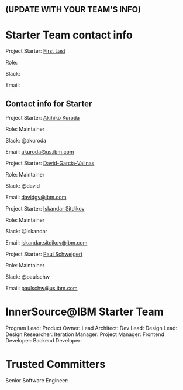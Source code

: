 ## (UPDATE WITH YOUR TEAM'S INFO)

# Starter Team contact info
Project Starter: [First Last](https://developer.ibm.com/profiles/****/)

Role:

Slack: 

Email: 

## Contact info for Starter
Project Starter: [Akihiko Kuroda](https://github.ibm.com/akuroda)

Role: Maintainer

Slack: @akuroda

Email: akuroda@us.ibm.com


Project Starter: [David-Garcia-Valinas](https://github.ibm.com/David-Garcia-Valinas)

Role: Maintainer

Slack: @david

Email: davidgv@ibm.com


Project Starter: [Iskandar Sitdikov](https://github.ibm.com/Iskandar-Sitdikov)

Role: Maintainer

Slack: @Iskandar

Email: iskandar.sitdikov@ibm.com


Project Starter: [Paul Schweigert](https://github.ibm.com/paulschw)

Role: Maintainer

Slack: @paulschw

Email: paulschw@us.ibm.com


# InnerSource@IBM Starter Team
Program Lead: 
Product Owner:
Lead Architect:
Dev Lead:
Design Lead:
Design Researcher:
Iteration Manager:
Project Manager:
Frontend Developer:
Backend Developer:

# Trusted Committers
Senior Software Engineer:
